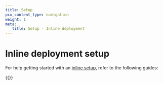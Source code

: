 ```yaml
---
title: Setup
pcx_content_type: navigation
weight: 1
meta:
   title: Setup - Inline deployment
---
```


# Inline deployment setup

For help getting started with an [inline setup](/email-security/deployment/inline/), refer to the following guides:

{{<directory-listing>}}